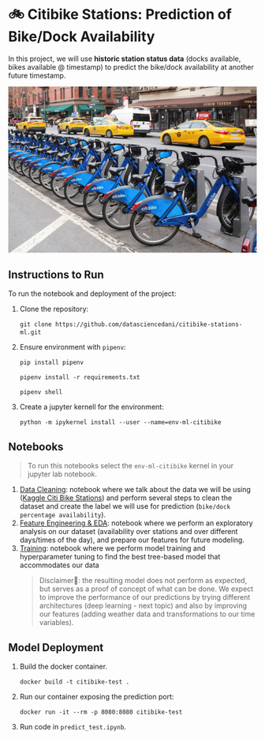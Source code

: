 # 🚲 Citibike Stations: Prediction of Bike/Dock Availability

In this project, we will use **historic station status data** (docks available, bikes available @ timestamp) to predict the bike/dock availability at another future timestamp.

![](images/citi_bike.webp)
## Instructions to Run

To run the notebook and deployment of the project:
1. Clone the repository:
    ```
    git clone https://github.com/datasciencedani/citibike-stations-ml.git
    ```

1. Ensure environment with `pipenv`:
    ```
    pip install pipenv
    ```
    ```
    pipenv install -r requirements.txt
    ```
    ```
    pipenv shell
    ```
1. Create a jupyter kernell for the environment:
    ```
    python -m ipykernel install --user --name=env-ml-citibike
    ```

## Notebooks

> To run this notebooks select the `env-ml-citibike` kernel in your jupyter lab notebook.

1. [Data Cleaning](nbs/00_data_cleaning.ipynb): notebook where we talk about the data we will be using ([Kaggle Citi Bike Stations](https://www.kaggle.com/datasets/rosenthal/citi-bike-stations/)) and perform several steps to clean the dataset and create the label we will use for prediction (`bike/dock percentage availability`).
2. [Feature Engineering & EDA](nbs/01_feature_eng.ipynb): notebook where we perform an exploratory analysis on our dataset (availability over stations and over different days/times of the day), and prepare our features for future modeling.
3. [Training](nbs/02_training.ipynb): notebook where we perform model training and hyperparameter tuning to find the best tree-based model that accommodates our data 
    > Disclaimer🚨: the resulting model does not perform as expected, but serves as a proof of concept of what can be done. We expect to improve the performance of our predictions by trying different architectures (deep learning - next topic) and also by improving our features (adding weather data and transformations to our time variables).

## Model Deployment

1. Build the docker container.
    ```
    docker build -t citibike-test .
    ```
1. Run our container exposing the prediction port:
    ```
    docker run -it --rm -p 8080:8080 citibike-test
    ```
1. Run code in `predict_test.ipynb`.